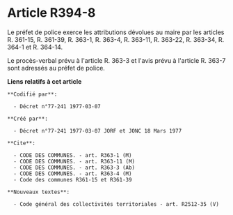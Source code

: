 # Article R394-8

Le préfet de police exerce les attributions dévolues au maire par les articles R. 361-15, R. 361-39, R. 363-1, R. 363-4, R.
363-11, R. 363-22, R. 363-34, R. 364-1 et R. 364-14.

Le procès-verbal prévu à l'article R. 363-3 et l'avis prévu à l'article R. 363-7 sont adressés au préfet de police.

**Liens relatifs à cet article**

	**Codifié par**:

	  - Décret n°77-241 1977-03-07

	**Créé par**:

	  - Décret n°77-241 1977-03-07 JORF et JONC 18 Mars 1977

	**Cite**:

	  - CODE DES COMMUNES. - art. R363-1 (M)
	  - CODE DES COMMUNES. - art. R363-11 (M)
	  - CODE DES COMMUNES. - art. R363-3 (Ab)
	  - CODE DES COMMUNES. - art. R363-4 (M)
	  - Code des communes R361-15 et R361-39

	**Nouveaux textes**:

	  - Code général des collectivités territoriales - art. R2512-35 (V)
